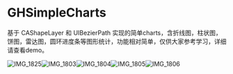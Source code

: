 # GHSimpleCharts
基于 CAShapeLayer 和 UIBezierPath 实现的简单charts，含折线图，柱状图，饼图，雷达图，圆环进度条等图形统计，功能相对简单，仅供大家参考学习，详细请查看demo。

![IMG_1825](https://user-images.githubusercontent.com/80450668/111932477-78508f00-8af8-11eb-832b-23f3acd6eb8e.PNG)![IMG_1803](https://user-images.githubusercontent.com/80450668/111741399-6df88000-88c1-11eb-8184-997e0d5090ef.PNG)![IMG_1804](https://user-images.githubusercontent.com/80450668/111741431-7bae0580-88c1-11eb-8725-2bb810067465.PNG)![IMG_1805](https://user-images.githubusercontent.com/80450668/111741454-849ed700-88c1-11eb-877c-da005b63439c.PNG)![IMG_1806](https://user-images.githubusercontent.com/80450668/111741513-941e2000-88c1-11eb-98d3-35c476e42a3b.PNG)

